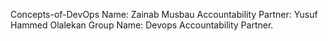 Concepts-of-DevOps
Name: Zainab Musbau
Accountability Partner: Yusuf Hammed Olalekan
Group Name: Devops Accountability Partner.
